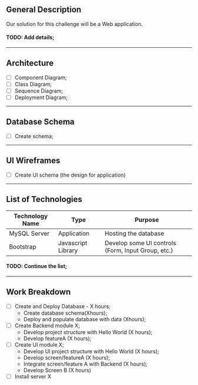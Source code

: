 ## General Description

Our solution for this challenge will be a Web application.

#### TODO: Add details;
---

## Architecture

  - [ ] Component Diagram;
  - [ ] Class Diagram;
  - [ ] Sequence Diagram;
  - [ ] Deployment Diagram;
---

## Database Schema

  - [ ] Create schema;
---

## UI Wireframes

  - [ ] Create UI schema (the design for application)
---

## List of Technologies

| Technology Name | Type               | Purpose                                            |
|-----------------|--------------------|----------------------------------------------------|
| MySQL Server    | Application        | Hosting the database                               |
| Bootstrap       | Javascript Library | Develop some UI controls (Form, Input Group, etc.) |

#### TODO: Continue the list;
---

## Work Breakdown

  - [ ] Create and Deploy Database - X hours;
    - Create database schema(Xhours);
    - Deploy and populate database with data (Xhours);
  - [ ] Create Backend module X;
    - Develop project structure with Hello World (X hours);
    - Develop featureA (X hours);
  - [ ] Create UI module X;
    - Develop UI project structure with Hello World (X hours);
    - Develop screen/featureA (X hours);
    - Integrate screen/feature A with Backend (X hours);
    - Develop Screen B (X hours)
  - [ ] Install server X

